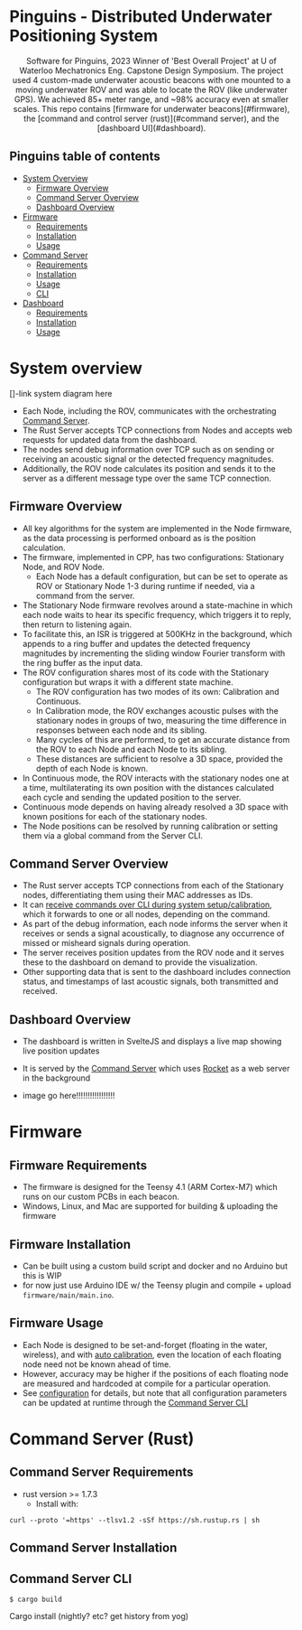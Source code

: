 # Pinguins - Distributed Underwater Positioning System

<p align="center">Software for Pinguins, 2023 Winner of 'Best Overall Project' at U of Waterloo Mechatronics Eng. Capstone Design Symposium. The project used 4 custom-made underwater acoustic beacons with one mounted to a moving underwater ROV and was able to locate the ROV (like underwater GPS). We achieved 85+ meter range, and ~98% accuracy even at smaller scales. This repo contains [firmware for underwater beacons](#firmware), the [command and control server (rust)](#command server), and the [dashboard UI](#dashboard).
</p>

## Pinguins table of contents

<!--toc:start-->

- [System Overview](#system-overview)
  - [Firmware Overview](#firmware-overview)
  - [Command Server Overview](#command-server-overview)
  - [Dashboard Overview](#dashboard-overview)
- [Firmware](#firmware)
  - [Requirements](#firmware-requirements)
  - [Installation](#firmware-installation)
  - [Usage](#firmware-usage)
- [Command Server](#command-server)
  - [Requirements](#command-server-requirements)
  - [Installation](#command-server-installation)
  - [Usage](#command-server-usage)
  - [CLI](#commmand-server-cli)
- [Dashboard](#dashboard)
  - [Requirements](#dashboard-requirements)
  - [Installation](#dashboard-installation)
  - [Usage](#dashboard-usage)

<!--toc:end-->

# System overview

[]-link system diagram here

- Each Node, including the ROV, communicates with the orchestrating [Command Server](#command-server).
- The Rust Server accepts TCP connections from Nodes and accepts web requests for updated data from the dashboard.
- The nodes send debug information over TCP such as on sending or receiving an acoustic signal or the detected frequency magnitudes.
- Additionally, the ROV node calculates its position and sends it to the server as a different message type over the same TCP connection.

## Firmware Overview

- All key algorithms for the system are implemented in the Node firmware, as the data processing is performed onboard as is the position calculation.
- The firmware, implemented in CPP, has two configurations: Stationary Node, and ROV Node.
  - Each Node has a default configuration, but can be set to operate as ROV or Stationary Node 1-3 during runtime if needed, via a command from the server.
- The Stationary Node firmware revolves around a state-machine in which each node waits to hear its specific frequency, which triggers it to reply, then return to listening again.
- To facilitate this, an ISR is triggered at 500KHz in the background, which appends to a ring buffer and updates the detected frequency magnitudes by incrementing the sliding window Fourier transform with the ring buffer as the input data.
- The ROV configuration shares most of its code with the Stationary configuration but wraps it with a different state machine.
  - The ROV configuration has two modes of its own: Calibration and Continuous.
  - In Calibration mode, the ROV exchanges acoustic pulses with the stationary nodes in groups of two, measuring the time difference in responses between each node and its sibling.
  - Many cycles of this are performed, to get an accurate distance from the ROV to each Node and each Node to its sibling.
  - These distances are sufficient to resolve a 3D space, provided the depth of each Node is known.
- In Continuous mode, the ROV interacts with the stationary nodes one at a time, multilaterating its own position with the distances calculated each cycle and sending the updated position to the server.
- Continuous mode depends on having already resolved a 3D space with known positions for each of the stationary nodes.
- The Node positions can be resolved by running calibration or setting them via a global command from the Server CLI.

## Command Server Overview

- The Rust server accepts TCP connections from each of the Stationary nodes, differentiating them using their MAC addresses as IDs.
- It can [receive commands over CLI during system setup/calibration](#command-server-cli), which it forwards to one or all nodes, depending on the command.
- As part of the debug information, each node informs the server when it receives or sends a signal acoustically, to diagnose any occurrence of missed or misheard signals during operation.
- The server receives position updates from the ROV node and it serves these to the dashboard on demand to provide the visualization.
- Other supporting data that is sent to the dashboard includes connection status, and timestamps of last acoustic signals, both transmitted and received.

## Dashboard Overview

- The dashboard is written in SvelteJS and displays a live map showing live position updates
- It is served by the [Command Server](#command-server) which uses [Rocket](https://rocket.rs) as a web server in the background

- image go here!!!!!!!!!!!!!!!!!

# Firmware

## Firmware Requirements

- The firmware is designed for the Teensy 4.1 (ARM Cortex-M7) which runs on our custom PCBs in each beacon.
- Windows, Linux, and Mac are supported for building & uploading the firmware

## Firmware Installation

- Can be built using a custom build script and docker and no Arduino but this is WIP
- for now just use Arduino IDE w/ the Teensy plugin and compile + upload `firmware/main/main.ino`.

## Firmware Usage

- Each Node is designed to be set-and-forget (floating in the water, wireless), and with [auto calibration](#auto-calibration), even the location of each floating node need not be known ahead of time.
- However, accuracy may be higher if the positions of each floating node are measured and hardcoded at compile for a particular operation.
- See [configuration](#firmware-configuration) for details, but note that all configuration parameters can be updated at runtime through the [Command Server CLI](#command-server-cli)

# Command Server (Rust)

## Command Server Requirements

- rust version >= 1.7.3
  - Install with:

```console
curl --proto '=https' --tlsv1.2 -sSf https://sh.rustup.rs | sh
```

## Command Server Installation

## Command Server CLI

```console
$ cargo build
```

Cargo install
(nightly? etc? get history from yog)
